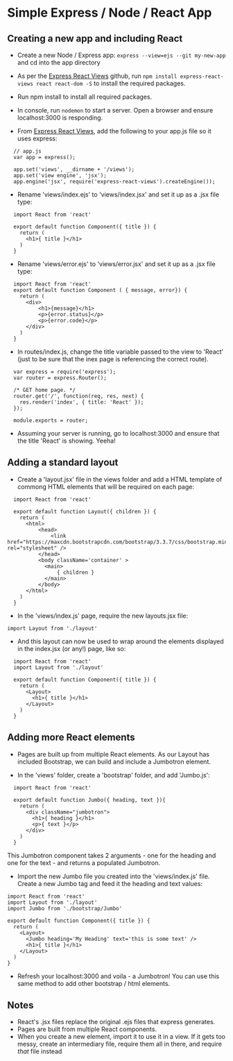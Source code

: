 # Simple Express / Node / React App 

## Creating a new app and including React

- Create a new Node / Express app: `express --view=ejs --git my-new-app` and cd into the app directory

- As per the [Express React Views](https://github.com/reactjs/express-react-views) github, run `npm install express-react-views react react-dom -S` to install the required packages.

- Run npm install to install all required packages.

- In console, run `nodemon` to start a server. Open a browser and ensure localhost:3000 is responding.

- From [Express React Views](https://github.com/reactjs/express-react-views), add the following to your app.js file so it uses express:
```
  // app.js
  var app = express();

  app.set('views', __dirname + '/views');
  app.set('view engine', 'jsx');
  app.engine('jsx', require('express-react-views').createEngine());
```

- Rename 'views/index.ejs' to 'views/index.jsx' and set it up as a .jsx file type:
```
  import React from 'react'

  export default function Component({ title }) {
    return (
      <h1>{ title }</h1>
    )
  }
```

- Rename 'views/error.ejs' to 'views/error.jsx' and set it up as a .jsx file type:
```
  import React from 'react'
  export default function Component ( { message, error}) {
    return (
      <div>
          <h1>{message}</h1>
          <p>{error.status}</p>
          <p>{error.code}</p>
      </div> 
    )
  }
 ```

- In routes/index.js, change the title variable passed to the view to 'React' (just to be sure that the inex page is referencing the correct route).
```
  var express = require('express');
  var router = express.Router();

  /* GET home page. */
  router.get('/', function(req, res, next) {
    res.render('index', { title: 'React' });
  });

  module.exports = router;
```

- Assuming your server is running, go to localhost:3000 and ensure that the title 'React' is showing. Yeeha!

## Adding a standard layout

- Create a 'layout.jsx' file in the views folder and add a HTML template of commong HTML elements that will be required on each page:
```
  import React from 'react'

  export default function Layout({ children }) {
    return (
      <html>
          <head>
              <link href="https://maxcdn.bootstrapcdn.com/bootstrap/3.3.7/css/bootstrap.min.css" rel="stylesheet" />
          </head>
          <body className='container' >
            <main>
                { children }
            </main> 
          </body>
      </html>
    )
  }
```

- In the 'views/index.js' page, require the new layouts.jsx file:
```
import Layout from './layout'
```

- And this layout can now be used to wrap around the elements displayed in the index.jsx (or any!) page, like so:
```
  import React from 'react'
  import Layout from './layout'

  export default function Component({ title }) {
    return (
      <Layout>
        <h1>{ title }</h1>
      </Layout>  
    )
  }
```

## Adding more React elements

- Pages are built up from multiple React elements. As our Layout has included Bootstrap, we can build and include a Jumbotron element.

- In the 'views' folder, create a 'bootstrap' folder, and add 'Jumbo.js':
```
  import React from 'react'

  export default function Jumbo({ heading, text }){
    return (
      <div className="jumbotron">
        <h1>{ heading }</h1>
        <p>{ text }</p>
      </div>
    )
  }
```
This Jumbotron component takes 2 arguments - one for the heading and one for the text - and returns a populated Jumbotron.

- Import the new Jumbo file you created into the 'views/index.js' file. Create a new Jumbo tag and feed it the heading and text values:
```
import React from 'react'
import Layout from './layout'
import Jumbo from './bootstrap/Jumbo'

export default function Component({ title }) {
  return (
    <Layout>
      <Jumbo heading='My Heading' text='this is some text' />
      <h1>{ title }</h1>
    </Layout>  
  )
}
```

- Refresh your localhost:3000 and voila - a Jumbotron! You can use this same method to add other bootstrap / html elements.

## Notes
- React's .jsx files replace the original .ejs files that express generates.
- Pages are built from multiple React components.
- When you create a new element, import it to use it in a view. If it gets too messy, create an intermediary file, require them all in there, and require _that_ file instead